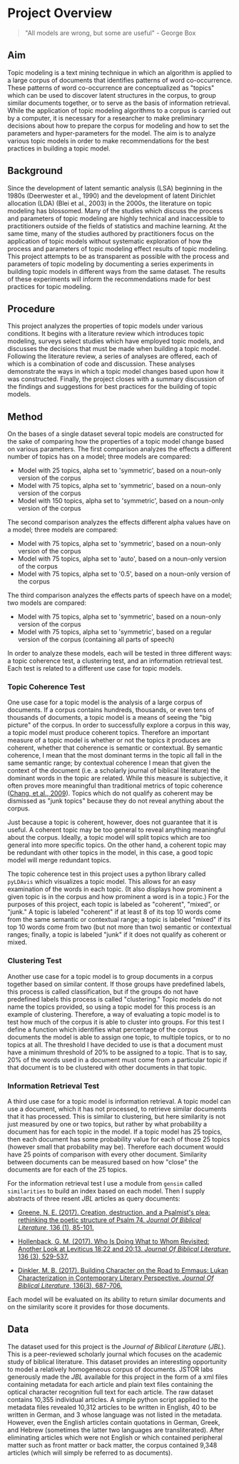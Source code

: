 # Project Overview

> "All models are wrong, but some are useful" - George Box

## Aim

Topic modeling is a text mining technique in which an algorithm is applied to a large corpus of documents that identifies patterns of word co-occurrence. These patterns of word co-occurrence are conceptualized as "topics" which can be used to discover latent structures in the corpus, to group similar documents together, or to serve as the basis of information retrieval. While the application of topic modeling algorithms to a corpus is carried out by a computer, it is necessary for a researcher to make preliminary decisions about how to prepare the corpus for modeling and how to set the parameters and hyper-parameters for the model. The aim is to analyze various topic models in order to make recommendations for the best practices in building a topic model.

## Background

Since the development of latent semantic analysis (LSA) beginning in the 1980s (Deerwester et al., 1990) and the development of latent Dirichlet allocation (LDA) (Blei et al., 2003) in the 2000s, the literature on topic modeling has blossomed. Many of the studies which discuss the process and parameters of topic modeling are highly technical and inaccessible to practitioners outside of the fields of statistics and machine learning. At the same time, many of the studies authored by practitioners focus on the application of topic models without systematic exploration of how the process and parameters of topic modeling effect results of topic modeling. This project attempts to be as transparent as possible with the process and parameters of topic modeling by documenting a series experiments in building topic models in different ways from the same dataset. The results of these experiments will inform the recommendations made for best practices for topic modeling.

## Procedure

This project analyzes the properties of topic models under various conditions. It begins with a literature review which introduces topic modeling, surveys select studies which have employed topic models, and discusses the decisions that must be made when building a topic model. Following the literature review, a series of analyses are offered, each of which is a combination of code and discussion. These analyses demonstrate the ways in which a topic model changes based upon how it was constructed. Finally, the project closes with a summary discussion of the findings and suggestions for best practices for the building of topic models.

## Method

On the bases of a single dataset several topic models are constructed for the sake of comparing how the properties of a topic model change based on various parameters. The first comparison analyzes the effects a different number of topics has on a model; three models are compared:
* Model with 25 topics, alpha set to 'symmetric', based on a noun-only version of the corpus
* Model with 75 topics, alpha set to 'symmetric', based on a noun-only version of the corpus
* Model with 150 topics, alpha set to 'symmetric', based on a noun-only version of the corpus

The second comparison analyzes the effects different alpha values have on a model; three models are compared:
* Model with 75 topics, alpha set to 'symmetric', based on a noun-only version of the corpus
* Model with 75 topics, alpha set to 'auto', based on a noun-only version of the corpus
* Model with 75 topics, alpha set to '0.5', based on a noun-only version of the corpus

The third comparison analyzes the effects parts of speech have on a model; two models are compared:
* Model with 75 topics, alpha set to 'symmetric', based on a noun-only version of the corpus
* Model with 75 topics, alpha set to 'symmetric', based on a regular version of the corpus (containing all parts of speech)

In order to analyze these models, each will be tested in three different ways: a topic coherence test, a clustering test, and an information retrieval test. Each test is related to a different use case for topic models.

### Topic Coherence Test

One use case for a topic model is the analysis of a large corpus of documents. If a corpus contains hundreds, thousands, or even tens of thousands of documents, a topic model is a means of seeing the "big picture" of the corpus. In order to successfully explore a corpus in this way, a topic model must produce coherent topics. Therefore an important measure of a topic model is whether or not the topics it produces are coherent, whether that coherence is semantic or contextual. By semantic coherence, I mean that the most dominant terms in the topic all fall in the same semantic range; by contextual coherence I mean that given the context of the document (i.e. a scholarly journal of biblical literature) the dominant words in the topic are related. While this measure is subjective, it often proves more meaningful than traditional metrics of topic coherence ([Chang, et al., 2009](http://legacydirs.umiacs.umd.edu/~jbg/docs/nips2009-rtl.pdf)). Topics which do not qualify as coherent may be dismissed as "junk topics" because they do not reveal anything about the corpus.

Just because a topic is coherent, however, does not guarantee that it is useful. A coherent topic may be too general to reveal anything meaningful about the corpus. Ideally, a topic model will split topics which are too general into more specific topics. On the other hand, a coherent topic may be redundant with other topics in the model, in this case, a good topic model will merge redundant topics.

The topic coherence test in this project uses a python library called `pyLDAvis` which visualizes a topic model. This allows for an easy examination of the words in each topic. (It also displays how prominent a given topic is in the corpus and how prominent a word is in a topic.) For the purposes of this project, each topic is labeled as "coherent", "mixed", or "junk." A topic is labeled "coherent" if at least 8 of its top 10 words come from the same semantic or contextual range; a topic is labeled "mixed" if its top 10 words come from two (but not more than two) semantic or contextual ranges; finally, a topic is labeled "junk" if it does not qualify as coherent or mixed.

### Clustering Test

Another use case for a topic model is to group documents in a corpus together based on similar content. If those groups have predefined labels, this process is called classification, but if the groups do not have predefined labels this process is called "clustering." Topic models do not name the topics provided, so using a topic model for this process is an example of clustering. Therefore, a way of evaluating a topic model is to test how much of the corpus it is able to cluster into groups. For this test I define a function which identifies what percentage of the corpus documents the model is able to assign one topic, to multiple topics, or to no topics at all. The threshold I have decided to use is that a document must have a minimum threshold of 20% to be assigned to a topic. That is to say, 20% of the words used in a document must come from a particular topic if that document is to be clustered with other documents in that topic.

### Information Retrieval Test

A third use case for a topic model is information retrieval. A topic model can use a document, which it has not processed, to retrieve similar documents that it has processed. This is similar to clustering, but here similarity is not just measured by one or two topics, but rather by what probability a document has for each topic in the model. If a topic model has 25 topics, then each document has some probability value for each of those 25 topics (however small that probability may be). Therefore each document would have 25 points of comparison with every other document. Similarity between documents can be measured based on how "close" the documents are for each of the 25 topics.

For the information retrieval test I use a module from `gensim` called `similarities` to build an index based on each model. Then I supply abstracts of three resent *JBL* articles as query documents:

* [Greene, N. E. (2017). Creation, destruction, and a Psalmist's plea: rethinking the poetic structure of Psalm 74. *Journal Of Biblical Literature*, 136 (1), 85-101.](https://doi.org/10.15699/jbl.1361.2017.156672)

* [Hollenback, G. M. (2017). Who Is Doing What to Whom Revisited: Another Look at Leviticus 18:22 and 20:13. *Journal Of Biblical Literature*, 136 (3), 529-537.](https://doi.org/10.15699/jbl.1363.2017.161166)

* [Dinkler, M. B. (2017). Building Character on the Road to Emmaus: Lukan Characterization in Contemporary Literary Perspective. *Journal Of Biblical Literature*, 136(3), 687-706.](https://doi.org/10.15699/jbl.1363.2017.292918)

Each model will be evaluated on its ability to return similar documents and on the similarity score it provides for those documents.

## Data

The dataset used for this project is the *Journal of Biblical Literature* (*JBL*). This is a peer-reviewed scholarly journal which focuses on the academic study of biblical literature. This dataset provides an interesting opportunity to model a relatively homogeneous corpus of documents. JSTOR labs generously made the *JBL* available for this project in the form of a xml files containing metadata for each article and plain text files containing the optical character recognition full text for each article. The raw dataset contains 10,355 individual articles. A simple python script applied to the metadata files revealed 10,312 articles to be written in English, 40 to be written in German, and 3 whose language was not listed in the metadata. However, even the English articles contain quotations in German, Greek, and Hebrew (sometimes the latter two languages are transliterated). After eliminating articles which were not English or which contained peripheral matter such as front matter or back matter, the corpus contained 9,348 articles (which will simply be referred to as documents).